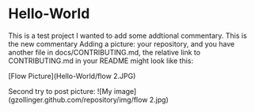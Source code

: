 # Hello-World
This is a test project
I wanted to add some addtional commentary.  This is the new commentary
Adding a picture: 
 your repository, and you have another file in docs/CONTRIBUTING.md, the relative link to CONTRIBUTING.md in your README might look like this:

[Flow Picture](Hello-World/flow 2.JPG)

Second try to post picture: 
![My image](gzollinger.github.com/repository/img/flow 2.jpg)
